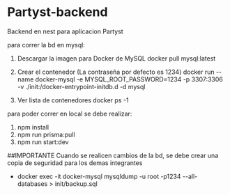 # Partyst-backend
Backend en nest para aplicacion Partyst

para correr la bd en mysql:

1. Descargar la imagen para Docker de MySQL
      docker pull mysql:latest
2. Crear el contenedor
    (La contraseña por defecto es 1234)
    docker run --name docker-mysql -e MYSQL_ROOT_PASSWORD=1234 -p 3307:3306 -v ./init:/docker-entrypoint-initdb.d -d mysql

3. Ver lista de contenedores
    docker ps -1

para poder correr en local se debe realizar:

1. npm install
2. npm run prisma:pull
3. npm run start:dev

##IMPORTANTE
Cuando se realicen cambios de la bd, se debe crear una copia de seguridad para los demas integrantes
- docker exec -it docker-mysql mysqldump -u root -p1234 --all-databases > init/backup.sql
